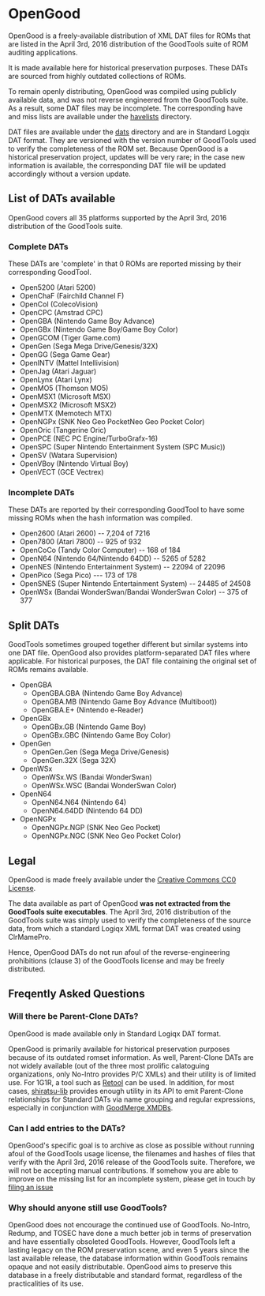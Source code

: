# OpenGood

OpenGood is a freely-available distribution of XML DAT files for ROMs that are listed in the April 3rd, 2016 distribution of the GoodTools suite of ROM auditing applications.

It is made available here for historical preservation purposes. These DATs are sourced from highly outdated collections of ROMs.

To remain openly distributing, OpenGood was compiled using publicly available data, and was not reverse engineered from the GoodTools suite. As a result, some DAT files may be incomplete. The corresponding have and miss lists are available under the [havelists](/havelists) directory.

DAT files are available under the [dats](/dats) directory and are in Standard Logqix DAT format. They are versioned with the version number of GoodTools used to verify the completeness of the ROM set. Because OpenGood is a historical preservation project, updates will be very rare; in the case new information is available, the corresponding DAT file will be updated accordingly without a version update.


## List of DATs available

OpenGood covers all 35 platforms supported by the April 3rd, 2016 distribution of the GoodTools suite.

### Complete DATs

These DATs are 'complete' in that 0 ROMs are reported missing by their corresponding GoodTool. 

* Open5200 (Atari 5200)
* OpenChaF (Fairchild Channel F)
* OpenCol (ColecoVision)
* OpenCPC (Amstrad CPC)
* OpenGBA (Nintendo Game Boy Advance)
* OpenGBx (Nintendo Game Boy/Game Boy Color)
* OpenGCOM (Tiger Game.com)
* OpenGen (Sega Mega Drive/Genesis/32X)
* OpenGG (Sega Game Gear)
* OpenINTV (Mattel Intellivision)
* OpenJag (Atari Jaguar)
* OpenLynx (Atari Lynx)
* OpenMO5 (Thomson MO5)
* OpenMSX1 (Microsoft MSX)
* OpenMSX2 (Microsoft MSX2)
* OpenMTX (Memotech MTX)
* OpenNGPx (SNK Neo Geo PocketNeo Geo Pocket Color)
* OpenOric (Tangerine Oric)
* OpenPCE (NEC PC Engine/TurboGrafx-16)
* OpenSPC (Super Nintendo Entertainment System (SPC Music))
* OpenSV (Watara Supervision)
* OpenVBoy (Nintendo Virtual Boy)
* OpenVECT (GCE Vectrex)

### Incomplete DATs

These DATs are reported by their corresponding GoodTool to have some missing ROMs when the hash information was compiled.

* Open2600 (Atari 2600) -- 7,204 of 7216
* Open7800 (Atari 7800) -- 925 of 932
* OpenCoCo (Tandy Color Computer) -- 168 of 184
* OpenN64 (Nintendo 64/Nintendo 64DD) -- 5265 of 5282
* OpenNES (Nintendo Entertainment System) -- 22094 of 22096
* OpenPico (Sega Pico) --- 173 of 178
* OpenSNES (Super Nintendo Entertainment System) -- 24485 of 24508
* OpenWSx (Bandai WonderSwan/Bandai WonderSwan Color) -- 375 of 377

## Split DATs

GoodTools sometimes grouped together different but similar systems into one DAT file. OpenGood also provides platform-separated DAT files where applicable. For historical purposes, the DAT file containing the original set of ROMs remains available.

* OpenGBA
  * OpenGBA.GBA (Nintendo Game Boy Advance)
  * OpenGBA.MB (Nintendo Game Boy Advance (Multiboot))
  * OpenGBA.E+ (Nintendo e-Reader)
* OpenGBx
  * OpenGBx.GB (Nintendo Game Boy)
  * OpenGBx.GBC (Nintendo Game Boy Color)
* OpenGen
  * OpenGen.Gen (Sega Mega Drive/Genesis)
  * OpenGen.32X (Sega 32X)
* OpenWSx
  * OpenWSx.WS (Bandai WonderSwan)
  * OpenWSx.WSC (Bandai WonderSwan Color)
* OpenN64
  * OpenN64.N64 (Nintendo 64)
  * OpenN64.64DD (Nintendo 64 DD)
* OpenNGPx
  * OpenNGPx.NGP (SNK Neo Geo Pocket)
  * OpenNGPx.NGC (SNK Neo Geo Pocket Color)

## Legal

OpenGood is made freely available under the [Creative Commons CC0 License](LICENSE.md). 

The data available as part of OpenGood **was not extracted from the GoodTools suite executables**. The April 3rd, 2016 distribution of the GoodTools suite was simply used to verify the completeness of the source data, from which a standard Logiqx XML format DAT was created using ClrMamePro.

Hence, OpenGood DATs do not run afoul of the reverse-engineering prohibitions (clause 3) of the GoodTools license and may be freely distributed.

## Freqently Asked Questions

### Will there be Parent-Clone DATs?

OpenGood is made available only in Standard Logiqx DAT format. 

OpenGood is primarily available for historical preservation purposes because of its outdated romset information. As well, Parent-Clone DATs are not widely available (out of the three most prolific calatoguing organizations, only No-Intro provides P/C XMLs) and their utility is of limited use. For 1G1R, a tool such as [Retool](https://github.com/unexpectedpanda/retool) can be used. In addition, for most cases, [shiratsu-lib](https://github.com/SnowflakePowered/shiratsu/tree/master/src/shiratsu-lib) provides enough utility in its API to emit Parent-Clone relationships for Standard DATs via name grouping and regular expressions, especially in conjunction with [GoodMerge XMDBs](https://sourceforge.net/projects/goodmerge/files/GoodMerge%20XMDBs/).

### Can I add entries to the DATs?

OpenGood's specific goal is to archive as close as possible without running afoul of the GoodTools usage license, the filenames and hashes of files that verify with the April 3rd, 2016 release of the GoodTools suite. Therefore, we will not be accepting manual contributions. If somehow you are able to improve on the missing list for an incomplete system, please get in touch by [filing an issue](https://github.com/SnowflakePowered/opengood/issues)


### Why should anyone still use GoodTools?

OpenGood does not encourage the continued use of GoodTools. No-Intro, Redump, and TOSEC have done a much better job in terms of preservation and have essentially obsoleted GoodTools. However, GoodTools left a lasting legacy on the ROM preservation scene, and even 5 years since the last available release, the database information within GoodTools remains opaque and not easily distributable. OpenGood aims to preserve this database in a freely distributable and standard format, regardless of the practicalities of its use.